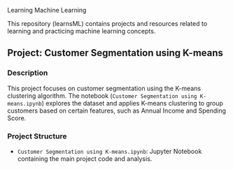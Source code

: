 Learning Machine Learning

This repository (learnsML) contains projects and resources related to learning and practicing machine learning concepts.

## Project: Customer Segmentation using K-means

### Description

This project focuses on customer segmentation using the K-means clustering algorithm. The notebook (`Customer Segmentation using K-means.ipynb`) explores the dataset and applies K-means clustering to group customers based on certain features, such as Annual Income and Spending Score.

### Project Structure

- `Customer Segmentation using K-means.ipynb`: Jupyter Notebook containing the main project code and analysis.
